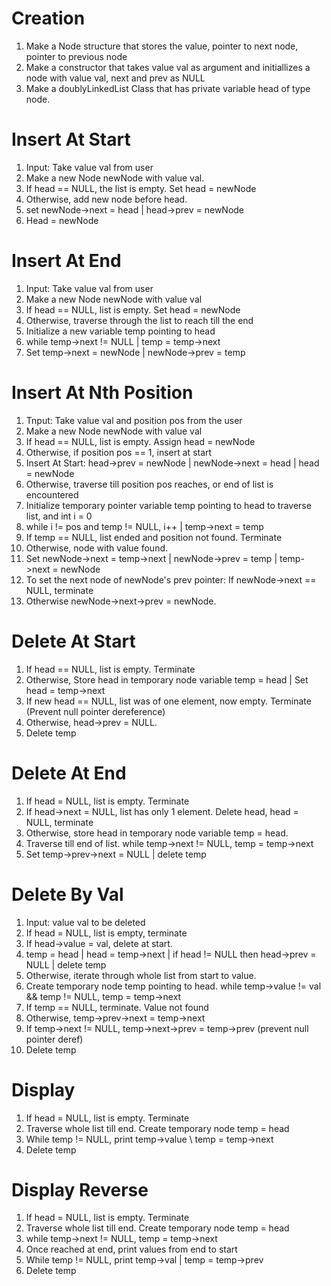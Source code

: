 # Creation
1. Make a Node structure that stores the value, pointer to next node, pointer to previous node
2. Make a constructor that takes value val as argument and initiallizes a node with value val, next and prev as NULL
3. Make a doublyLinkedList Class that has private variable head of type node.

# Insert At Start
1. Input: Take value val from user
2. Make a new Node newNode with value val.
3. If head == NULL, the list is empty. Set head = newNode
4. Otherwise, add new node before head.
5. set newNode->next = head | head->prev = newNode
6. Head = newNode

# Insert At End
1. Input: Take value val from user
2. Make a new Node newNode with value val
3. If head == NULL, list is empty. Set head = newNode
4. Otherwise, traverse through the list to reach till the end
5. Initialize a new variable temp pointing to head
6. while temp->next != NULL | temp = temp->next
7. Set temp->next = newNode | newNode->prev = temp

# Insert At Nth Position
1. Tnput: Take value val and position pos from the user
2. Make a new Node newNode with value val
3. If head == NULL, list is empty. Assign head = newNode
4. Otherwise, if position pos == 1, insert at start
5. Insert At Start: head->prev = newNode | newNode->next = head | head = newNode
6. Otherwise, traverse till position pos reaches, or end of list is encountered
7. Initialize temporary pointer variable temp pointing to head to traverse list, and int i = 0
8. while i != pos and temp != NULL, i++ | temp->next = temp
9. If temp == NULL, list ended and position not found. Terminate
10. Otherwise, node with value found.
11. Set newNode->next = temp->next | newNode->prev = temp | temp->next = newNode
12. To set the next node of newNode's prev pointer: If newNode->next == NULL, terminate
13. Otherwise newNode->next->prev = newNode.

# Delete At Start
1. If head == NULL, list is empty. Terminate
2. Otherwise, Store head in temporary node variable temp = head | Set head = temp->next
3. If new head == NULL, list was of one element, now empty. Terminate (Prevent null pointer dereference)
4. Otherwise, head->prev = NULL.
5. Delete temp

# Delete At End
1. If head = NULL, list is empty. Terminate
2. If head->next = NULL, list has only 1 element. Delete head, head = NULL, terminate
3. Otherwise, store head in temporary node variable temp = head.
4. Traverse till end of list. while temp->next != NULL, temp = temp->next
5. Set temp->prev->next = NULL | delete temp

# Delete By Val
1. Input: value val to be deleted
2. If head = NULL, list is empty, terminate
3. If head->value = val, delete at start.
4. temp = head | head = temp->next | if head != NULL then head->prev = NULL | delete temp
5. Otherwise, iterate through whole list from start to value.
6. Create temporary node temp pointing to head. while temp->value != val && temp != NULL, temp = temp->next
7. If temp == NULL, terminate. Value not found
8. Otherwise, temp->prev->next = temp->next
9. If temp->next != NULL, temp->next->prev = temp->prev (prevent null pointer deref)
10. Delete temp

# Display
1. If head = NULL, list is empty. Terminate
2. Traverse whole list till end. Create temporary node temp = head
3. While temp != NULL, print temp->value \ temp = temp->next
4. Delete temp

# Display Reverse
1. If head = NULL, list is empty. Terminate
2. Traverse whole list till end. Create temporary node temp = head
3. while temp->next != NULL, temp = temp->next
4. Once reached at end, print values from end to start
5. While temp != NULL, print temp->val | temp = temp->prev
6. Delete temp



